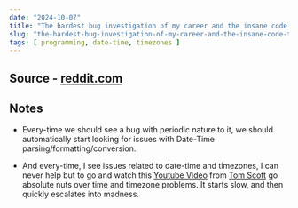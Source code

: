 ```yaml
---
date: "2024-10-07"
title: "The hardest bug investigation of my career and the insane code that caused it"
slug: "the-hardest-bug-investigation-of-my-career-and-the-insane-code-that-caused-it"
tags: [ programming, date-time, timezones ]
---
```




## Source - [reddit.com][1]

## Notes
* Every-time we should see a bug with periodic nature to it, we should automatically start looking for issues with Date-Time parsing/formatting/conversion.
* And every-time, I see issues related to date-time and timezones, I can never help but to go and watch this [Youtube Video][2] from [Tom Scott][3] go absolute nuts over time and timezone problems. It starts slow, and then quickly escalates into madness.



  [1]: https://www.reddit.com/r/ExperiencedDevs/comments/1fu0e5q/the_hardest_bug_investigation_of_my_career_and/
  [2]: https://www.youtube.com/watch?v=-5wpm-gesOY
  [3]: https://www.tomscott.com/

